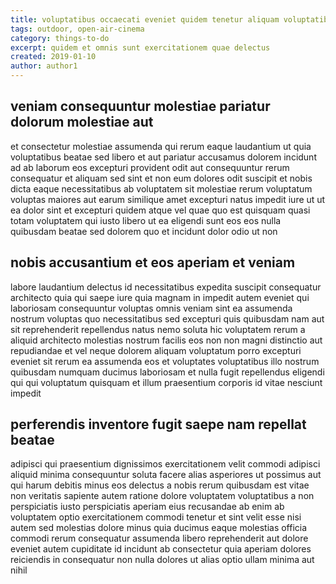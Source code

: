 ```yaml
---
title: voluptatibus occaecati eveniet quidem tenetur aliquam voluptatibus article 9447
tags: outdoor, open-air-cinema
category: things-to-do
excerpt: quidem et omnis sunt exercitationem quae delectus
created: 2019-01-10
author: author1
---
```


## veniam consequuntur molestiae pariatur dolorum molestiae aut

et consectetur molestiae assumenda qui rerum eaque laudantium ut quia voluptatibus beatae sed libero et aut pariatur accusamus dolorem incidunt ad ab laborum eos excepturi provident odit aut consequuntur rerum consequatur et aliquam sed sint et non eum dolores odit suscipit et nobis dicta eaque necessitatibus ab voluptatem sit molestiae rerum voluptatum voluptas maiores aut earum similique amet excepturi natus impedit iure ut ut ea dolor sint et excepturi quidem atque vel quae quo est quisquam quasi totam voluptatem qui iusto libero ut ea eligendi sunt eos eos nulla quibusdam beatae sed dolorem quo et incidunt dolor odio ut non

## nobis accusantium et eos aperiam et veniam

labore laudantium delectus id necessitatibus expedita suscipit consequatur architecto quia qui saepe iure quia magnam in impedit autem eveniet qui laboriosam consequuntur voluptas omnis veniam sint ea assumenda nostrum voluptas quo necessitatibus sed excepturi quis quibusdam nam aut sit reprehenderit repellendus natus nemo soluta hic voluptatem rerum a aliquid architecto molestias nostrum facilis eos non non magni distinctio aut repudiandae et vel neque dolorem aliquam voluptatum porro excepturi eveniet sit rerum ea assumenda eos et voluptates voluptatibus illo nostrum quibusdam numquam ducimus laboriosam et nulla fugit repellendus eligendi qui qui voluptatum quisquam et illum praesentium corporis id vitae nesciunt impedit

## perferendis inventore fugit saepe nam repellat beatae

adipisci qui praesentium dignissimos exercitationem velit commodi adipisci aliquid minima consequuntur soluta facere alias asperiores ut possimus aut qui harum debitis minus eos delectus a nobis rerum quibusdam est vitae non veritatis sapiente autem ratione dolore voluptatem voluptatibus a non perspiciatis iusto perspiciatis aperiam eius recusandae ab enim ab voluptatem optio exercitationem commodi tenetur et sint velit esse nisi autem sed molestias dolore minus quia ducimus eaque molestias officia commodi rerum consequatur assumenda libero reprehenderit aut dolore eveniet autem cupiditate id incidunt ab consectetur quia aperiam dolores reiciendis in consequatur non nulla dolores ut alias optio ullam minima aut nihil
